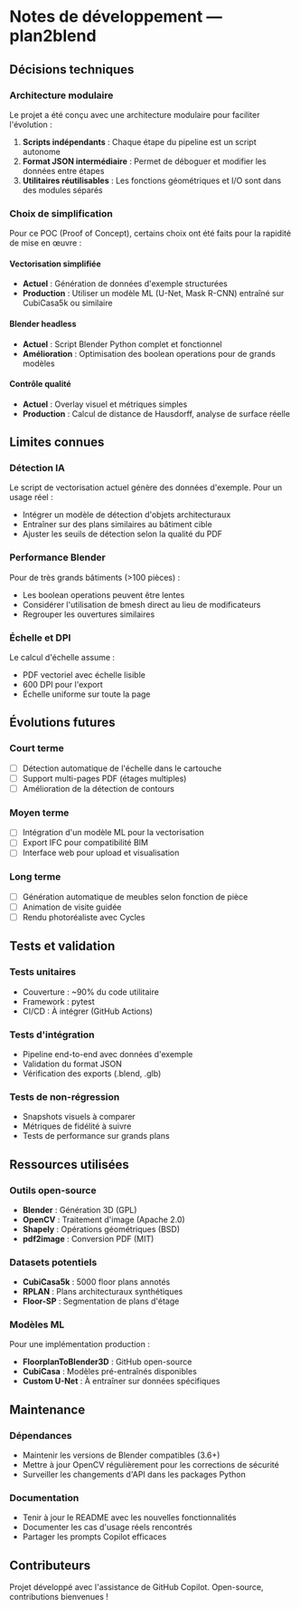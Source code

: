 # Notes de développement — plan2blend

## Décisions techniques

### Architecture modulaire

Le projet a été conçu avec une architecture modulaire pour faciliter l'évolution :

1. **Scripts indépendants** : Chaque étape du pipeline est un script autonome
2. **Format JSON intermédiaire** : Permet de déboguer et modifier les données entre étapes
3. **Utilitaires réutilisables** : Les fonctions géométriques et I/O sont dans des modules séparés

### Choix de simplification

Pour ce POC (Proof of Concept), certains choix ont été faits pour la rapidité de mise en œuvre :

#### Vectorisation simplifiée
- **Actuel** : Génération de données d'exemple structurées
- **Production** : Utiliser un modèle ML (U-Net, Mask R-CNN) entraîné sur CubiCasa5k ou similaire

#### Blender headless
- **Actuel** : Script Blender Python complet et fonctionnel
- **Amélioration** : Optimisation des boolean operations pour de grands modèles

#### Contrôle qualité
- **Actuel** : Overlay visuel et métriques simples
- **Production** : Calcul de distance de Hausdorff, analyse de surface réelle

## Limites connues

### Détection IA
Le script de vectorisation actuel génère des données d'exemple. Pour un usage réel :
- Intégrer un modèle de détection d'objets architecturaux
- Entraîner sur des plans similaires au bâtiment cible
- Ajuster les seuils de détection selon la qualité du PDF

### Performance Blender
Pour de très grands bâtiments (>100 pièces) :
- Les boolean operations peuvent être lentes
- Considérer l'utilisation de bmesh direct au lieu de modificateurs
- Regrouper les ouvertures similaires

### Échelle et DPI
Le calcul d'échelle assume :
- PDF vectoriel avec échelle lisible
- 600 DPI pour l'export
- Échelle uniforme sur toute la page

## Évolutions futures

### Court terme
- [ ] Détection automatique de l'échelle dans le cartouche
- [ ] Support multi-pages PDF (étages multiples)
- [ ] Amélioration de la détection de contours

### Moyen terme
- [ ] Intégration d'un modèle ML pour la vectorisation
- [ ] Export IFC pour compatibilité BIM
- [ ] Interface web pour upload et visualisation

### Long terme
- [ ] Génération automatique de meubles selon fonction de pièce
- [ ] Animation de visite guidée
- [ ] Rendu photoréaliste avec Cycles

## Tests et validation

### Tests unitaires
- Couverture : ~90% du code utilitaire
- Framework : pytest
- CI/CD : À intégrer (GitHub Actions)

### Tests d'intégration
- Pipeline end-to-end avec données d'exemple
- Validation du format JSON
- Vérification des exports (.blend, .glb)

### Tests de non-régression
- Snapshots visuels à comparer
- Métriques de fidélité à suivre
- Tests de performance sur grands plans

## Ressources utilisées

### Outils open-source
- **Blender** : Génération 3D (GPL)
- **OpenCV** : Traitement d'image (Apache 2.0)
- **Shapely** : Opérations géométriques (BSD)
- **pdf2image** : Conversion PDF (MIT)

### Datasets potentiels
- **CubiCasa5k** : 5000 floor plans annotés
- **RPLAN** : Plans architecturaux synthétiques
- **Floor-SP** : Segmentation de plans d'étage

### Modèles ML
Pour une implémentation production :
- **FloorplanToBlender3D** : GitHub open-source
- **CubiCasa** : Modèles pré-entraînés disponibles
- **Custom U-Net** : À entraîner sur données spécifiques

## Maintenance

### Dépendances
- Maintenir les versions de Blender compatibles (3.6+)
- Mettre à jour OpenCV régulièrement pour les corrections de sécurité
- Surveiller les changements d'API dans les packages Python

### Documentation
- Tenir à jour le README avec les nouvelles fonctionnalités
- Documenter les cas d'usage réels rencontrés
- Partager les prompts Copilot efficaces

## Contributeurs

Projet développé avec l'assistance de GitHub Copilot.
Open-source, contributions bienvenues !
